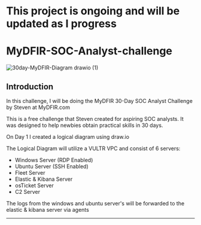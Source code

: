 # This project is ongoing and will be updated as I progress

# MyDFIR-SOC-Analyst-challenge
![30day-MyDFIR-Diagram drawio (1)](https://github.com/user-attachments/assets/bb4a515f-daf4-415f-89c0-38308d4de41d)
## Introduction

In this challenge, I will be doing the MyDFIR 30-Day SOC Analyst Challenge by Steven at MyDFIR.com

This is a free challenge that Steven created for aspiring SOC analysts. It was designed to help newbies obtain practical skills in 30 days.

On Day 1 I created a logical diagram using draw.io

The Logical Diagram will utilize a VULTR VPC and consist of 6 servers:
- Windows Server (RDP Enabled)
- Ubuntu Server (SSH Enabled)
- Fleet Server 
- Elastic & Kibana Server
- osTicket Server
- C2 Server

The logs from the windows and ubuntu server's will be forwarded to the elastic & kibana server via agents

---

<!--<details>
<summary>Creating the OpenVAS VM in Azure</summary>
  
---
  
To begin, I will access the Azure portal to configure a new virtual machine for the OpenVAS Vulnerability Management Scanner.

Within the Azure portal, I will navigate to the "Marketplace" and select it. 

--!>
